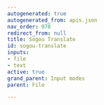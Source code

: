 ```yaml
---
autogenerated: true
autogenerated_from: apis.json
nav_order: 978
redirect_from: null
title: Sogou Translate
id: sogou-translate
inputs:
- file
- text
active: true
grand_parent: Input modes
parent: File

---
```


